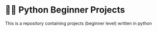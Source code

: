 # :man_technologist:	Python Beginner Projects

This is a repository containing projects (beginner level) written in python

